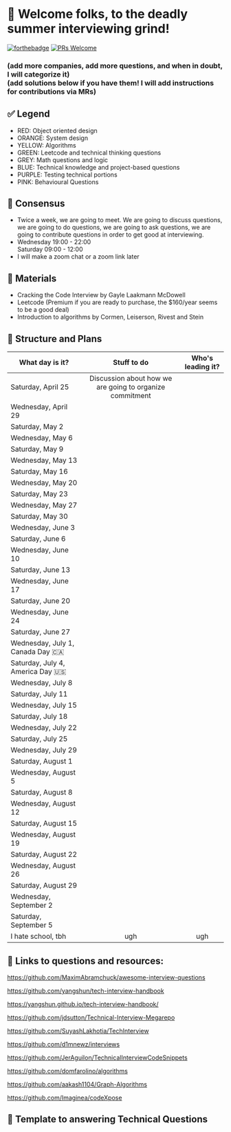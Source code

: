 # 👔 Welcome folks, to the deadly summer interviewing grind!
[![forthebadge](http://forthebadge.com/images/badges/built-with-love.svg)](http://forthebadge.com)
[![PRs Welcome](https://img.shields.io/badge/PRs-welcome-brightgreen.svg?style=shields)](http://makeapullrequest.com)

### (add more companies, add more questions, and when in doubt, I will categorize it) <br/> (add solutions below if you have them! I will add instructions for contributions via MRs)

## ✅ Legend 
  * RED: Object oriented design 
  * ORANGE: System design
  * YELLOW: Algorithms 
  * GREEN: Leetcode and technical thinking questions 
  * GREY: Math questions and logic 
  * BLUE: Technical knowledge and project-based questions
  * PURPLE: Testing technical portions 
  * PINK: Behavioural Questions

## 🔔 Consensus
  * Twice a week, we are going to meet. We are going to discuss questions, we are going to do questions, we             are going to ask questions, we are going to contribute questions in order to get good at interviewing.
  * Wednesday 19:00 - 22:00 <br/>
    Saturday      09:00 - 12:00
  * I will make a zoom chat or a zoom link later
  
## 📗 Materials
  * Cracking the Code Interview by Gayle Laakmann McDowell
  * Leetcode (Premium if you are ready to purchase, the $160/year seems to be a good deal)
  * Introduction to algorithms by Cormen, Leiserson, Rivest and Stein
  
## 📅 Structure and Plans 
| What day is it?| Stuff to do   | Who's leading it?  |
| ------------- |:-------------:|:-----:|
| Saturday, April 25     | Discussion about how we are going to organize commitment |  |
| Wednesday, April 29      |       |    |
| Saturday, May 2     |  |  |
| Wednesday, May 6      |       |    |
| Saturday, May 9     |  |  |
| Wednesday, May 13      |       |    |
| Saturday, May 16     |  |  |
| Wednesday, May 20      |       |    |
| Saturday, May 23     |  |  |
| Wednesday, May 27      |       |    |
| Saturday, May 30     |  |  |
| Wednesday, June 3     |  |  |
| Saturday, June 6      |       |    |
| Wednesday, June 10     |  |  |
| Saturday, June 13      |       |    |
| Wednesday, June 17     |  |  |
| Saturday, June 20      |       |    |
| Wednesday, June 24     |  |  |
| Saturday, June 27      |       |    |
| Wednesday, July 1, Canada Day 🇨🇦   |       |    |
| Saturday, July 4, America Day 🇺🇸 | |  |
| Wednesday, July 8     |  |  |
| Saturday, July 11      |       |    |
| Wednesday, July 15     |  |  |
| Saturday, July 18      |       |    |
| Wednesday, July 22     |  |  |
| Saturday, July 25      |       |    |
| Wednesday, July 29     |  |  |
| Saturday, August 1     |  |  |
| Wednesday, August 5      |       |    |
| Saturday, August 8     |  |  |
| Wednesday, August 12      |       |    |
| Saturday, August 15     |  |  |
| Wednesday, August 19      |       |    |
| Saturday, August 22     |  |  |
| Wednesday, August 26      |       |    |
| Saturday, August 29     |  |  |
| Wednesday, September 2     |  |  |
| Saturday, September 5      |       |    |
|I hate school, tbh| ugh | ugh|

## 🔗 Links to questions and resources: 
https://github.com/MaximAbramchuck/awesome-interview-questions

https://github.com/yangshun/tech-interview-handbook

https://yangshun.github.io/tech-interview-handbook/

https://github.com/jdsutton/Technical-Interview-Megarepo

https://github.com/SuyashLakhotia/TechInterview

https://github.com/d1mnewz/interviews

https://github.com/JerAguilon/TechnicalInterviewCodeSnippets

https://github.com/domfarolino/algorithms

https://github.com/aakash1104/Graph-Algorithms

https://github.com/Imaginea/codeXpose



## 🎼 Template to answering Technical Questions

